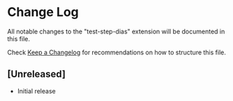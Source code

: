 # Change Log

All notable changes to the "test-step-dias" extension will be documented in this file.

Check [Keep a Changelog](http://keepachangelog.com/) for recommendations on how to structure this file.

## [Unreleased]

- Initial release